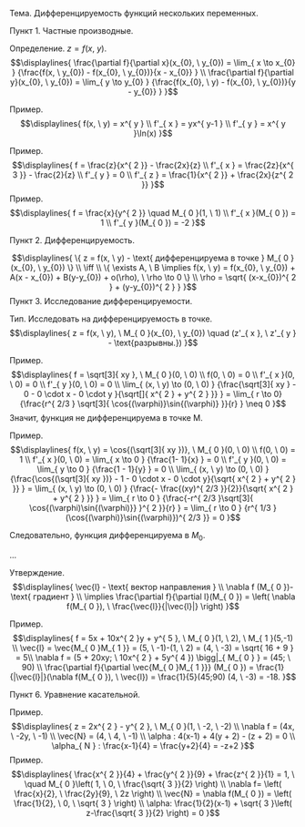 Тема. Дифференцируемость функций нескольких переменных.

Пункт 1. Частные производные.

Определение. ${\displaystyle z = f(x, \ y)}$.
$$\displaylines{
\frac{\partial f}{\partial x}(x_{0}, \  y_{0}) = \lim_{ x \to x_{0} } {\frac{f(x, \  y_{0}) - f(x_{0}, \  y_{0})}{x - x_{0}} } \\
\frac{\partial f}{\partial y}(x_{0}, \  y_{0}) = \lim_{ y \to y_{0} } {\frac{f(x_{0}, \  y) - f(x_{0}, \  y_{0})}{y - y_{0}} }
}$$

Пример.
$$\displaylines{
f(x, \  y) = x^{ y } \\
f'_{ x } = yx^{ y-1 } \\
f'_{ y } = x^{ y }\ln(x)
}$$

Пример.
$$\displaylines{
f = \frac{z}{x^{ 2 }} - \frac{2x}{z} \\
f'_{ x } = \frac{2z}{x^{ 3 }} - \frac{2}{z} \\
f'_{ y } = 0 \\
f'_{ z } = \frac{1}{x^{ 2 }} + \frac{2x}{z^{ 2 }}
}$$
Пример.
$$\displaylines{
f = \frac{x}{y^{ 2 }} \quad M_{ 0 }(1, \  1) \\
f'_{ x }(M_{ 0 }) = 1 \\
f'_{ y }(M_{ 0 }) = -2
}$$

Пункт 2. Дифференцируемость.

$$\displaylines{
\{ z = f(x, \  y) - \text{ дифференцируема в точке } M_{ 0 }(x_{0}, \  y_{0}) \}  \\ \iff  \\ \{  \exists A, \ B \implies  f(x, \  y) = f(x_{0}, \  y_{0}) + A(x - x_{0}) + B(y-y_{0}) +  o(\rho), \  \rho \to  0   \} \\
\rho = \sqrt{ (x-x_{0})^{ 2 } + (y-y_{0})^{ 2 } }
}$$
Пункт 3. Исследование дифференцируемости.

Тип.
Исследовать на дифференцируемость в точке.
$$\displaylines{
z = f(x, \  y), \  M_{ 0 }(x_{0}, \  y_{0}) \quad (z'_{ x }, \   z'_{ y } - \text{разрывны.})
}$$

Пример.
$$\displaylines{
f = \sqrt[3]{ xy }, \  M_{ 0 }(0, \  0) \\
f(0, \  0) = 0 \\
f'_{ x }(0, \  0) = 0 \\
f'_{ y }(0, \  0) = 0 \\
\lim_{ (x, \  y) \to (0, \  0) } {\frac{\sqrt[3]{ xy } - 0 - 0 \cdot x - 0 \cdot  y  }{\sqrt[]{ x^{ 2 } + y^{ 2 } }} } = \lim_{ r \to  0} {\frac{r^{ 2/3 } \sqrt[3]{ \cos{(\varphi)}\sin{(\varphi)} }}{r} } \neq  0 
}$$
Значит, функция не дифференцируема в точке М.

Пример.
$$\displaylines{
f(x, \  y) = \cos{(\sqrt[3]{ xy })}, \  M_{ 0 }(0, \  0) \\
f(0, \  0) = 1 \\
f'_{ x }(0, \  0) = \lim_{ x \to 0 } {\frac{1- 1}{x} } = 0 \\
f'_{ y }(0, \  0) = \lim_{ y \to 0 } {\frac{1 - 1}{y} } = 0 \\
\lim_{ (x, \  y) \to (0, \  0) } {\frac{\cos{(\sqrt[3]{ xy })} - 1 - 0 \cdot  x - 0 \cdot  y}{\sqrt{ x^{ 2 } + y^{ 2 } }} } = \lim_{ (x, \  y) \to (0, \  0) } {\frac{- \frac{(xy)^{ 2/3 }}{2}}{\sqrt{ x^{ 2 } + y^{ 2 } }} } = \lim_{ r \to  0 } {\frac{-r^{ 2/3 }\sqrt[3]{ \cos{(\varphi)\sin{(\varphi)}} }^{ 2 }}{r} } = \lim_{ r \to 0 } {r^{ 1/3 }(\cos{(\varphi)}\sin{(\varphi)})^{ 2/3 }} = 0  
}$$

Следовательно, функция дифференцируема в ${\displaystyle M_{ 0 }}$.

...

Утверждение.
$$\displaylines{
\vec{l} - \text{ вектор направления } \\
\nabla f (M_{ 0 })- \text{ градиент } \\
\implies \frac{\partial f}{\partial l}(M_{ 0 }) = \left( \nabla f(M_{ 0 }), \  \frac{\vec{l}}{|\vec{l}|}  \right) 
}$$

Пример.
$$\displaylines{
f = 5x + 10x^{ 2 }y + y^{ 5 }, \   M_{ 0 }(1, \  2), \  M_{ 1 }(5,-1) \\
\vec{l} = \vec{M_{ 0 }M_{ 1 }} = (5, \  -1)-(1, \  2) = (4, \  -3) = \sqrt{ 16 + 9 } = 5\\
\nabla f = (5 + 20xy; \ 10x^{ 2 } + 5y^{ 4 }) \bigg|_{ M_{ 0 } } = (45; \ 90) \\
\frac{\partial f}{\partial \vec{M_{ 0 }M_{ 1 }}} (M_{ 0 }) = \frac{1}{|\vec{l}|}(\nabla f(M_{ 0 }), \  \vec{l}) = \frac{1}{5}(45;90) (4, \ -3) = -18.   
}$$

Пункт 6. Уравнение касательной.

Пример.
$$\displaylines{
z = 2x^{ 2 } - y^{ 2 }, \  M_{ 0 }(1, \  -2, \  -2) \\
\nabla f = (4x, \  -2y, \  -1) \\
\vec{N} = (4, \  4, \  -1) \\
\alpha : 4(x-1) + 4(y + 2) - (z + 2) = 0 \\
\alpha_{ N } : \frac{x-1}{4} = \frac{y+2}{4} = -z+2  
}$$
Пример.
$$\displaylines{
\frac{x^{ 2 }}{4} + \frac{y^{ 2 }}{9} + \frac{z^{ 2 }}{1} = 1, \  \quad M_{ 0 }\left( 1, \  0, \  \frac{\sqrt{ 3 }}{2} \right) \\
\nabla f= \left( \frac{x}{2}, \  \frac{2y}{9}, \  2z \right) \\
\vec{N} = \nabla f(M_{ 0 }) = \left( \frac{1}{2}, \  0, \  \sqrt{ 3 } \right) \\
\alpha: \frac{1}{2}(x-1) + \sqrt{ 3 }\left( z-\frac{\sqrt{ 3 }}{2} \right) = 0 
}$$
